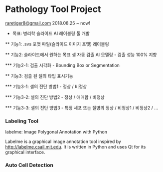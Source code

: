 # Pathology Tool Project

raretiger8@gmail.com
2018.08.25 ~ now!

* 목표: 병리학 슬라이드 AI 레이블링 툴 개발

** 기능1: .svs 포맷 파일(슬라이드 이미지 포맷) 레이블링

** 기능2: 슬라이드에서 원하는 목표 셀 자동 검출 AI 모델링 - 검출 성능 100% 지향

*** 기능2-1: 검출 시각화 - Bounding Box or Segmentation

** 기능3: 검출 된 셀의 타입 표시기능

*** 기능3-1: 셀의 진단 방법1 - 정상 / 비정상

*** 기능3-2: 셀의 진단 방법2 - 정상 / 애매함 / 비정상

*** 기능3-3: 셀의 진단 방법3 - 특정 세포 또는 질병의 정상 / 비정상1 / 비정상2 / ...

### Labeling Tool

labelme: Image Polygonal Annotation with Python

Labelme is a graphical image annotation tool inspired by http://labelme.csail.mit.edu.
It is written in Python and uses Qt for its graphical interface.


### Auto Cell Detection 


